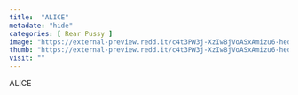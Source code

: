```yaml
---
title:  "ALICE"
metadate: "hide"
categories: [ Rear Pussy ]
image: "https://external-preview.redd.it/c4t3PW3j-XzIw8jVoASxAmizu6-hedP3_RerQ92hmL0.jpg?auto=webp&s=97c1c03ef82c343c268a0edf50dde508c378da9c"
thumb: "https://external-preview.redd.it/c4t3PW3j-XzIw8jVoASxAmizu6-hedP3_RerQ92hmL0.jpg?width=1080&crop=smart&auto=webp&s=2bd386fde3b51bd5c9f5435feae51eddbea34338"
visit: ""
---
```

ALICE
